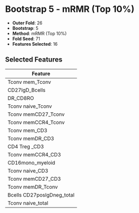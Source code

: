 # Bootstrap 5 - mRMR (Top 10%)

- **Outer Fold**: 26
- **Bootstrap**: 5
- **Method**: mRMR (Top 10%)
- **Fold Seed**: 71
- **Features Selected**: 16

## Selected Features

| Feature |
|---------|
| Tconv mem_Tconv |
| CD27IgD_Bcells |
| DR_CD8RO |
| Tconv naive_Tconv |
| Tconv memCD27_Tconv |
| Tconv memCCR4_Tconv |
| Tconv mem_CD3 |
| Tconv memDR_CD3 |
| CD4 Treg _CD3 |
| Tconv memCCR4_CD3 |
| CD16mono_myeloid |
| Tconv naive_CD3 |
| Tconv memCD27_CD3 |
| Tconv memDR_Tconv |
| Bcells CD27posIgDneg_total |
| Tconv naive_total |
